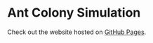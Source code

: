 # Ant Colony Simulation
Check out the website hosted on [GitHub Pages](https://levangode.github.io/ACOSimulation/).